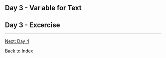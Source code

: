 ## Day 3 - Variable for Text

## Day 3 - Excercise
---
[Next: Day 4](04-day04.md)

[Back to Index](index.md)